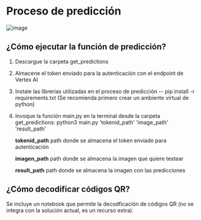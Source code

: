 # Proceso de predicción

![image](https://user-images.githubusercontent.com/87614301/211117408-d84621e0-95b4-4077-af6a-52d418304854.png)

## ¿Cómo ejecutar la función de predicción?
1. Descargue la carpeta get_predictions
2. Almacene el token enviado para la autenticación con el endpoint de Vertex AI
3. Instale las librerias utilizadas en el proceso de predicción -- pip install -r requirements.txt (Se recomienda primero crear un ambiente virtual de python)
4. Invoque la función main.py en la terminal desde la carpeta get_predictions: 
    python3 main.py 'tokenid_path' 'image_path' 'result_path'
    
    **tokenid_path** path donde se almacena el token enviado para autenticación
    
    **imagen_path** path donde se almacena la imagen que quiere testear
    
    **result_path** path donde se almacena la imagen con las predicciones
    
## ¿Cómo decodificar códigos QR?
Se incluye un notebook que permite la decodficación de códigos QR (no se integra con la solución actual, es un recurso extra).
